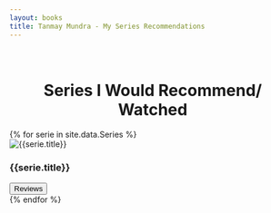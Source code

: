 ```yaml
---
layout: books
title: Tanmay Mundra - My Series Recommendations
---
```

<head>
	<link rel="stylesheet" type="text/css" href="/books/css/book_style.css" />
	<link rel="stylesheet" type="text/css" href="/books/css/books_component.css" />
		<!-- Modernizr is used for flexbox fallback -->
	<script src="/books/js/modernizr.custom.js"></script>
</head>
<div class="view">
	<div class="my__suggestion"><center><h1><br>Series I Would Recommend/ Watched</h1></center><div>
		<section class="grid">
		{% for serie in site.data.Series %}
			<div class="product">
				<div class="product__info">
					<img class="product__image" src="{{serie.image}}" alt="{{serie.title}}" />
					<h3 class="product__title">{{serie.title}}</h3>
					<!--span class="product__author highlight">{{serie.Rating}}</span-->
					<button class="action action--button" onclick="window.open('{{serie.reviews}}')"><i class="fa fa-comments"></i><span class="action__text">Reviews</span></button>
				</div>
			</div>
		{% endfor %}				
		</section>
		<!--center>
			<h3>Bookworm eh? Follow me on <a href=""><img src="goodreads_logo.png" /></a></h3>
		</center-->
	</div>
</div>
